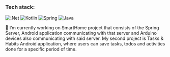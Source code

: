 
### Tech stack: 
![.Net](https://img.shields.io/badge/.NET-512BD4?style=for-the-badge&logo=dotnet&logoColor=white)
![Kotlin](https://img.shields.io/badge/Kotlin-0095D5?&style=for-the-badge&logo=kotlin&logoColor=white)
![Spring](https://img.shields.io/badge/Spring-6DB33F?style=for-the-badge&logo=spring&logoColor=white)
![Java](https://img.shields.io/badge/Java-ED8B00?style=for-the-badge&logo=java&logoColor=white)




🔭 I’m currently working on SmartHome project that consists of the Spring Server, Android application communicating with that server and Arduino devices also communicating with said server. My second project is Tasks & Habits Android application, where users can save tasks, todos and activities done for a specific period of time.
<!-- 📫 How to reach me: -->


<!--
**Oktawski/Oktawski** is a ✨ _special_ ✨ repository because its `README.md` (this file) appears on your GitHub profile.

Here are some ideas to get you started:

🔭 I’m currently working on SmartHome project that consists of the Spring Server, Android application communicating with that server and Arduino devices also communicating with said server. My second project is Tasks & Habits Android application, where users can save tasks, todos and activities done for a specific period of time.
- 👯 I’m looking to collaborate on ...
- 🤔 I’m looking for help with ...
- 💬 Ask me about ...
- 😄 Pronouns: ...
- ⚡ Fun fact: ...
-->
